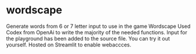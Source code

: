 # wordscape
Generate words from 6 or 7 letter input to use in the game Wordscape
Used Codex from OpenAi to write the majority of the needed functions.
Input for the playground has been added to the source file. You can try it out yourself.
Hosted on Streamlit to enable webaccces.
